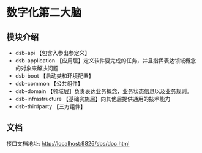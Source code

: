 # 数字化第二大脑

## 模块介绍

- dsb-api 【包含入参出参定义】
- dsb-application 【应用层】定义软件要完成的任务，并且指挥表达领域概念的对象来解决问题
- dsb-boot 【启动类和环境配置】
- dsb-common 【公共组件】
- dsb-domain 【领域层】负责表达业务概念，业务状态信息以及业务规则。
- dsb-infrastructure 【基础实施层】向其他层提供通用的技术能力
- dsb-thirdparty 【三方组件】

## 文档

接口文档地址: [http://localhost:9826/sbs/doc.html](http://localhost:9826/sbs/doc.html)




